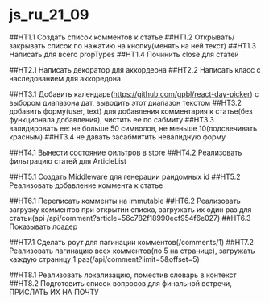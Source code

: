 # js_ru_21_09

##HT1.1 Создать список комментов к статье
##HT1.2 Открывать/закрывать список по нажатию на кнопку(менять на ней текст)
##HT1.3 Написать для всего propTypes
##HT1.4 Починить close для статей

##HT2.1 Написать декоратор для аккордеона
##HT2.2 Написать класс с наследованием для аккоредона

##HT3.1 Добавить календарь(https://github.com/gpbl/react-day-picker) с выбором диапазона дат, выводить этот диапазон текстом
##HT3.2 добавить форму(user, text) для добавления комментария к статье(без функционала добавления), чистить ее по сабмиту
##HT3.3 валидировать ее: не больше 50 символов, не меньше 10(подсвечивать красным)
##HT3.4 не давать засабмитить невалидную форму

##HT4.1 Вынести состояние фильтров в store
##HT4.2 Реализовать фильтрацию статей для ArticleList

##HT5.1 Создать Middleware для генерации рандомных id
##HT5.2 Реализовать добавление коммента к статье

##HT6.1 Переписать комменты на immutable
##HT6.2 Реализовать загрузку комментов при открытии списка, загружать их один раз для статьи(api /api/comment?article=56c782f18990ecf954f6e027)
##HT6.3 Показывать лоадер

##HT7.1 Сделать роут для пагинации комментов(/comments/1)
##HT7.2 Реализовать пагинацию всех комментов(по 5 на странице), загружать каждую страницу 1 раз(/api/comment?limit=5&offset=5)

##HT8.1 Реализовать локализацию, поместив словарь в контекст
##HT8.2 Подготовить список вопросов для финальной встречи, ПРИСЛАТЬ ИХ НА ПОЧТУ
